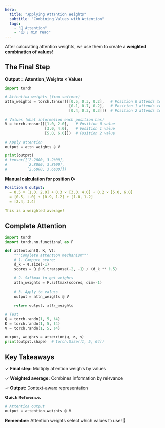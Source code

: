 ```yaml
---
hero:
  title: "Applying Attention Weights"
  subtitle: "Combining Values with Attention"
  tags:
    - "🎯 Attention"
    - "⏱️ 8 min read"
---
```


After calculating attention weights, we use them to create a **weighted combination of values**!

## The Final Step

**Output = Attention_Weights × Values**

```python
import torch

# Attention weights (from softmax)
attn_weights = torch.tensor([[0.5, 0.3, 0.2],   # Position 0 attends to...
                             [0.1, 0.7, 0.2],   # Position 1 attends to...
                             [0.4, 0.3, 0.3]])  # Position 2 attends to...

# Values (what information each position has)
V = torch.tensor([[1.0, 2.0],   # Position 0 value
                  [3.0, 4.0],   # Position 1 value
                  [5.0, 6.0]])  # Position 2 value

# Apply attention
output = attn_weights @ V

print(output)
# tensor([[2.2000, 3.2000],
#         [2.8000, 3.8000],
#         [2.6000, 3.6000]])
```

**Manual calculation for position 0:**

```yaml
Position 0 output:
  = 0.5 × [1.0, 2.0] + 0.3 × [3.0, 4.0] + 0.2 × [5.0, 6.0]
  = [0.5, 1.0] + [0.9, 1.2] + [1.0, 1.2]
  = [2.4, 3.4]
  
This is a weighted average!
```

## Complete Attention

```python
import torch
import torch.nn.functional as F

def attention(Q, K, V):
    """Complete attention mechanism"""
    # 1. Compute scores
    d_k = Q.size(-1)
    scores = Q @ K.transpose(-2, -1) / (d_k ** 0.5)
    
    # 2. Softmax to get weights
    attn_weights = F.softmax(scores, dim=-1)
    
    # 3. Apply to values
    output = attn_weights @ V
    
    return output, attn_weights

# Test
Q = torch.randn(1, 5, 64)
K = torch.randn(1, 5, 64)
V = torch.randn(1, 5, 64)

output, weights = attention(Q, K, V)
print(output.shape)  # torch.Size([1, 5, 64])
```

## Key Takeaways

✓ **Final step:** Multiply attention weights by values

✓ **Weighted average:** Combines information by relevance

✓ **Output:** Context-aware representation

**Quick Reference:**

```python
# Attention output
output = attention_weights @ V
```

**Remember:** Attention weights select which values to use! 🎉
